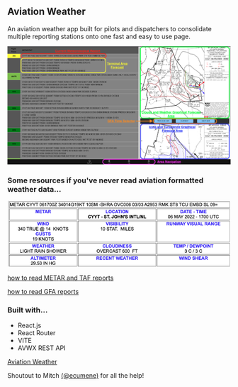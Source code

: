 ## Aviation Weather

An aviation weather app built for pilots and dispatchers to consolidate multiple reporting stations onto one fast and easy to use page.

![a screen shot of the app](appScreenshot.png)

### Some resources if you've never read aviation formatted weather data...

![plain text METAR](exampleMetar.png)

[how to read METAR and TAF reports](https://pilotinstitute.com/metar-and-taf-reports/)

[how to read GFA reports](https://flightplanning.navcanada.ca/cgi-bin/CreePage.pl?Page=info-gfa&NoSession=NS_Inconnu&TypeDoc=gfa&Langue=anglais#abbr_symb)

### Built with...

- React.js
- React Router
- VITE
- AVWX REST API

[Aviation Weather](https://cameronmellis.github.io/aviation-weather/)

Shoutout to Mitch [(@ecumene)](https://github.com/ecumene) for all the help!
